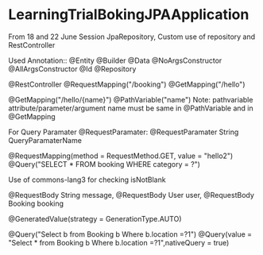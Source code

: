 # LearningTrialBokingJPAApplication
From 18 and 22 June Session
JpaRepository, Custom use of repository and RestController

Used Annotation::
@Entity
@Builder
@Data
@NoArgsConstructor
@AllArgsConstructor
@Id
@Repository

@RestController
@RequestMapping("/booking")
@GetMapping("/hello")

@GetMapping("/hello/{name}")
@PathVariable("name")
Note: pathvariable attribute/parameter/argument name must be same in @PathVariable and in @GetMapping

For Query Paramater
@RequestParamater: @RequestParamater String QueryParamaterName 


@RequestMapping(method = RequestMethod.GET, value = "hello2")
@Query("SELECT * FROM booking WHERE category = ?")

Use of commons-lang3 for checking isNotBlank

@RequestBody String message,
@RequestBody User user,
@RequestBody Booking booking


@GeneratedValue(strategy = GenerationType.AUTO)

@Query("Select b from Booking b Where b.location =?1")
@Query(value = "Select * from Booking b Where b.location =?1",nativeQuery = true)